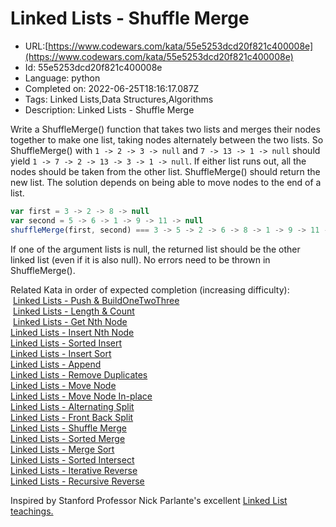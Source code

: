 # Linked Lists - Shuffle Merge

 - URL:[https://www.codewars.com/kata/55e5253dcd20f821c400008e](https://www.codewars.com/kata/55e5253dcd20f821c400008e)
 - Id: 55e5253dcd20f821c400008e
 - Language: python
 - Completed on: 2022-06-25T18:16:17.087Z
 - Tags: Linked Lists,Data Structures,Algorithms
 - Description:
Linked Lists - Shuffle Merge

Write a ShuffleMerge() function that takes two lists and merges their nodes together to make one list, taking nodes alternately between the two lists. So ShuffleMerge() with `1 -> 2 -> 3 -> null` and `7 -> 13 -> 1 -> null` should yield `1 -> 7 -> 2 -> 13 -> 3 -> 1 -> null`. If either list runs out, all the nodes should be taken from the other list. ShuffleMerge() should return the new list. The solution depends on being able to move nodes to the end of a list.

```javascript
var first = 3 -> 2 -> 8 -> null
var second = 5 -> 6 -> 1 -> 9 -> 11 -> null
shuffleMerge(first, second) === 3 -> 5 -> 2 -> 6 -> 8 -> 1 -> 9 -> 11 -> null
```

If one of the argument lists is null, the returned list should be the other linked list (even if it is also null). No errors need to be thrown in ShuffleMerge().

Related Kata in order of expected completion (increasing difficulty):<br>
 <a href="http://www.codewars.com/kata/linked-lists-push-and-buildonetwothree">Linked Lists - Push & BuildOneTwoThree</a><br>
 <a href="http://www.codewars.com/kata/linked-lists-length-and-count">Linked Lists - Length & Count</a><br>
 <a href="http://www.codewars.com/kata/linked-lists-get-nth-node">Linked Lists - Get Nth Node</a><br>
<a href="http://www.codewars.com/kata/linked-lists-insert-nth-node">Linked Lists - Insert Nth Node</a><br>
<a href="http://www.codewars.com/kata/linked-lists-sorted-insert">Linked Lists - Sorted Insert</a><br>
<a href="http://www.codewars.com/kata/linked-lists-insert-sort">Linked Lists - Insert Sort</a><br>
<a href="http://www.codewars.com/kata/linked-lists-append">Linked Lists - Append</a><br>
<a href="http://www.codewars.com/kata/linked-lists-remove-duplicates">Linked Lists - Remove Duplicates</a><br>
<a href="http://www.codewars.com/kata/linked-lists-move-node">Linked Lists - Move Node</a><br>
<a href="http://www.codewars.com/kata/linked-lists-move-node-in-place">Linked Lists - Move Node In-place</a><br>
<a href="http://www.codewars.com/kata/linked-lists-alternating-split">Linked Lists - Alternating Split</a><br>
<a href="http://www.codewars.com/kata/linked-lists-front-back-split">Linked Lists - Front Back Split</a><br>
<a href="http://www.codewars.com/kata/linked-lists-shuffle-merge">Linked Lists - Shuffle Merge</a><br>
<a href="http://www.codewars.com/kata/linked-lists-sorted-merge">Linked Lists - Sorted Merge</a><br>
<a href="http://www.codewars.com/kata/linked-lists-merge-sort">Linked Lists - Merge Sort</a><br>
<a href="http://www.codewars.com/kata/linked-lists-sorted-intersect">Linked Lists - Sorted Intersect</a><br>
<a href="http://www.codewars.com/kata/linked-lists-iterative-reverse">Linked Lists - Iterative Reverse</a><br>
<a href="http://www.codewars.com/kata/linked-lists-recursive-reverse">Linked Lists - Recursive Reverse</a><br>

Inspired by Stanford Professor Nick Parlante's excellent [Linked List teachings.](http://cslibrary.stanford.edu/103/LinkedListBasics.pdf)
